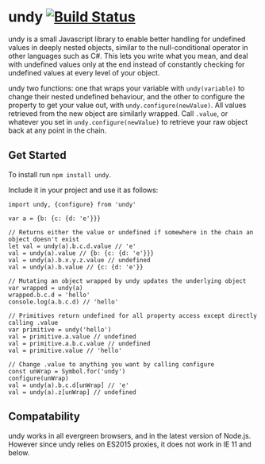 undy [![Build Status](https://travis-ci.org/joshuacaron/undy.svg?branch=master)](https://travis-ci.org/joshuacaron/undy)
=======

undy is a small Javascript library to enable better handling for undefined values in deeply nested objects, similar to the null-conditional operator in other languages such as C#. This lets you write what you mean, and deal with undefined values only at the end instead of constantly checking for undefined values at every level of your object.

undy two functions: one that wraps your variable with `undy(variable)` to change their nested undefined behaviour, and the other to configure the property to get your value out, with `undy.configure(newValue)`. All values retrieved from the new object are similarly wrapped. Call `.value`, or whatever you set in `undy.configure(newValue)` to retrieve your raw object back at any point in the chain.

Get Started
-----------

To install run `npm install undy`.

Include it in your project and use it as follows:

    import undy, {configure} from 'undy'

    var a = {b: {c: {d: 'e'}}}

    // Returns either the value or undefined if somewhere in the chain an object doesn't exist
    let val = undy(a).b.c.d.value // 'e'
    val = undy(a).value // {b: {c: {d: 'e'}}}
    val = undy(a).b.x.y.z.value // undefined
    val = undy(a).b.value // {c: {d: 'e'}}

    // Mutating an object wrapped by undy updates the underlying object
    var wrapped = undy(a)
    wrapped.b.c.d = 'hello'
    console.log(a.b.c.d) // 'hello'

    // Primitives return undefined for all property access except directly calling .value
    var primitive = undy('hello')
    val = primitive.a.value // undefined
    val = primitive.a.b.c.value // undefined
    val = primitive.value // 'hello'

    // Change .value to anything you want by calling configure
    const unWrap = Symbol.for('undy')
    configure(unWrap)
    val = undy(a).b.c.d[unWrap] // 'e'
    val = undy(a).z[unWrap] // undefined

Compatability
-------------

undy works in all evergreen browsers, and in the latest version of Node.js. However since undy relies on ES2015 proxies, it does not work in IE 11 and below.
